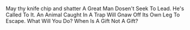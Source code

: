 May thy knife chip and shatter
A Great Man Dosen't Seek To Lead. He's Called To It.
An Animal Caught In A Trap Will Gnaw Off Its Own Leg To Escape. What Will You Do?
When Is A Gift Not A Gift?
